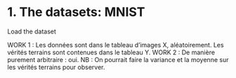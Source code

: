 # 1.	The datasets: MNIST

Load the dataset 

WORK 1 : Les données sont dans le tableau d’images X, aléatoirement. Les vérités terrains sont contenues dans le tableau Y.
WORK 2 : De manière purement arbitraire : oui. 
NB : On pourrait faire la variance et la moyenne sur les vérités terrains pour observer.

